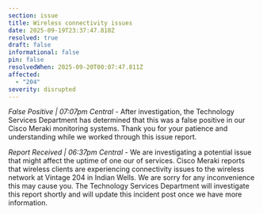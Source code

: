 ```yaml
---
section: issue
title: Wireless connectivity issues
date: 2025-09-19T23:37:47.810Z
resolved: true
draft: false
informational: false
pin: false
resolvedWhen: 2025-09-20T00:07:47.811Z
affected:
  - "204"
severity: disrupted
---
```

*False Positive | 07:07pm Central* - After investigation, the Technology Services Department has determined that this was a false positive in our Cisco Meraki monitoring systems. Thank you for your patience and understanding while we worked through this issue report.

*Report Received | 06:37pm Central* - We are investigating a potential issue that might affect the uptime of one our of services. Cisco Meraki reports that wireless clients are experiencing connectivity issues to the wireless network at Vintage 204 in Indian Wells. We are sorry for any inconvenience this may cause you. The Technology Services Department will investigate this report shortly and will update this incident post once we have more information.